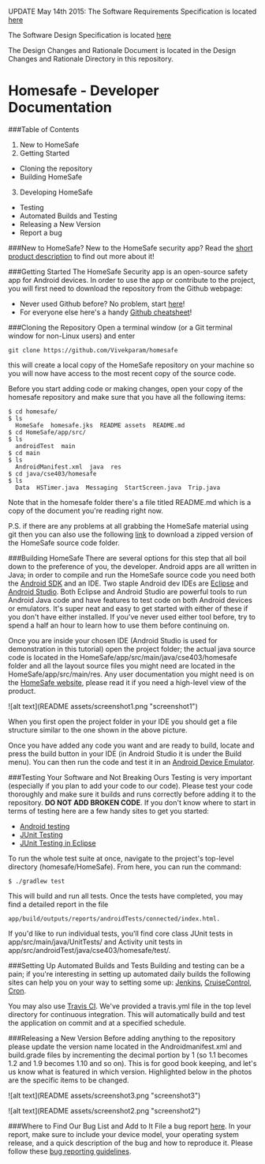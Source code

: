 UPDATE May 14th 2015:
The Software Requirements Specification is located [here](https://drive.google.com/file/d/0B7Qa-eLpQZL2b093UHI0aVk1ZHM/view?usp=sharing)

The Software Design Specification is located [here](https://drive.google.com/file/d/0B4eVFDvqMnKhS191UXlJYWFfems/view?usp=sharing)

The Design Changes and Rationale Document is located in the Design Changes and Rationale Directory in this repository.

Homesafe - Developer Documentation
========
###Table of Contents
1. New to HomeSafe
2. Getting Started
 * Cloning the repository
 * Building HomeSafe
3. Developing HomeSafe
 * Testing
 * Automated Builds and Testing
 * Releasing a New Version
 * Report a bug

###New to HomeSafe?
New to the HomeSafe security app? Read the [short product description](https://docs.google.com/document/d/1mRl2jZ4gIVV2BKpTckHCqAkJ_6wEhcdgAwXyakDqQ3E/edit "HomeSafe product description") to find out more about it!

###Getting Started
The HomeSafe Security app is an open-source safety app for Android devices. In order to use the app or contribute to the project, you will first need to download the repository from the Github webpage:
* Never used Github before? No problem, start [here](https://github.com/ "Github")!
* For everyone else here's a handy [Github cheatsheet](https://training.github.com/kit/downloads/github-git-cheat-sheet.pdf "Github cheatsheet")!

###Cloning the Repository
Open a terminal window (or a Git terminal window for non-Linux users) and enter
```
git clone https://github.com/Vivekparam/homesafe
```
this will create a local copy of the HomeSafe repository on your machine so you will now have access to the most recent copy of the source code.

Before you start adding code or making changes, open your copy of the homesafe repository and make sure that you have all the following items:
```
$ cd homesafe/
$ ls
  HomeSafe  homesafe.jks  README assets  README.md
$ cd HomeSafe/app/src/
$ ls
  androidTest  main
$ cd main
$ ls
  AndroidManifest.xml  java  res
$ cd java/cse403/homesafe
$ ls
  Data  HSTimer.java  Messaging  StartScreen.java  Trip.java
```
Note that in the homesafe folder there's a file titled README.md which is a copy of the document you're reading right now.

P.S. if there are any problems at all grabbing the HomeSafe material using git then you can also use the following [link](https://github.com/HomeSafe/homesafe/archive/master.zip "Download HomeSafe files") to download a zipped version of the HomeSafe source code folder.

###Building HomeSafe
There are several options for this step that all boil down to the preference of you, the developer. Android apps are all written in Java; in order to compile and run the HomeSafe source code you need both the [Android SDK](https://developer.android.com/sdk/index.html "Android SDK") and an IDE. Two staple Android dev IDEs are [Eclipse](https://eclipse.org/ "Eclipse") and [Android Studio](https://developer.android.com/tools/studio/index.html "Android Studio"). Both Eclipse and Android Studio are powerful tools to run Android Java code and have features to test code on both Android devices or emulators. It's super neat and easy to get started with either of these if you don't have either installed. If you've never used either tool before, try to spend a half an hour to learn how to use them before continuing on.

Once you are inside your chosen IDE (Android Studio is used for demonstration in this tutorial) open the project folder; the actual java source code is located in the HomeSafe/app/src/main/java/cse403/homesafe folder and all the layout source files you might need are located in the HomeSafe/app/src/main/res. Any user documentation you might need is on the [HomeSafe website](http://homesafe.github.io/ "HomeSafe website"), please read it if you need a high-level view of the product.

![alt text](README assets/screenshot1.png "screenshot1")

When you first open the project folder in your IDE you should get a file structure similar to the one shown in the above picture.

Once you have added any code you want and are ready to build, locate and press the build button in your IDE (in Android Studio it is under the Build menu). You can then run the code and test it in an [Android Device Emulator](http://developer.android.com/tools/devices/emulator.html).

###Testing Your Software and Not Breaking Ours
Testing is very important (especially if you plan to add your code to our code). Please test your code thoroughly and make sure it builds and runs correctly before adding it to the repository. **DO NOT ADD BROKEN CODE**. If you don't know where to start in terms of testing here are a few handy sites to get you started:
* [Android testing](http://tools.android.com/tech-docs/unit-testing-support)
* [JUnit Testing](http://www.javacodegeeks.com/2014/11/junit-tutorial-unit-testing.html)
* [JUnit Testing in Eclipse](http://help.eclipse.org/luna/index.jsp?topic=%2Forg.eclipse.jdt.doc.user%2FgettingStarted%2Fqs-junit.htm)

To run the whole test suite at once, navigate to the project's top-level directory (homesafe/HomeSafe). From here, you can run the command:
```
$ ./gradlew test
```
This will build and run all tests. Once the tests have completed, you may find a detailed report in the file
```
app/build/outputs/reports/androidTests/connected/index.html.
```
If you'd like to run individual tests, you'll find core class JUnit tests in app/src/main/java/UnitTests/ and Activity unit tests in app/src/androidTest/java/cse403/homesafe/test/. 

###Setting Up Automated Builds and Tests
Building and testing can be a pain; if you're interesting in setting up automated daily builds the following sites can help you on your way to setting some up: [Jenkins](http://jenkins-ci.org/ "Jenkins"), [CruiseControl](http://cruisecontrol.sourceforge.net/ "CruiseControl"), [Cron](http://en.wikipedia.org/wiki/Cron "Cron").

You may also use [Travis CI](https://travis-ci.org). We've provided a travis.yml file in the top level directory for continuous integration. This will automatically build and test the application on commit and at a specified schedule.

###Releasing a New Version
Before adding anything to the repository please update the version name located in the Androidmanifest.xml and build.grade files by incrementing the decimal portion by 1 (so 1.1 becomes 1.2 and 1.9 becomes 1.10 and so on). This is for good book keeping, and let's us know what is featured in which version. Highlighted below in the photos are the specific items to be changed.

![alt text](README assets/screenshot3.png "screenshot3")

![alt text](README assets/screenshot2.png "screenshot2")


###Where to Find Our Bug List and Add to It
File a bug report [here](https://github.com/HomeSafe/homesafe/issues "HomeSafe bug report center"). In your report, make sure to include your device model, your operating system release, and a quick description of the bug and how to reproduce it. Please follow these [bug reporting guidelines](http://www.softwaretestinghelp.com/how-to-write-good-bug-report/ "Bug reporting guidelines").
